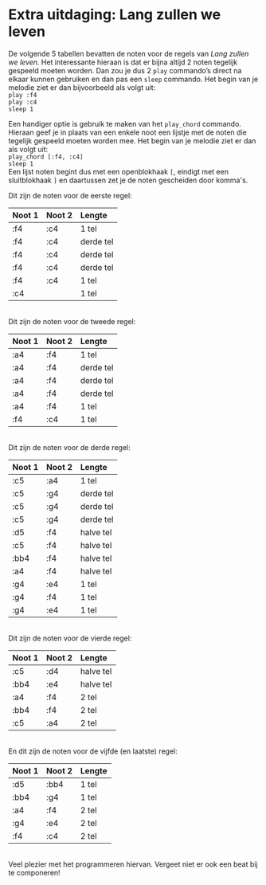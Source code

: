 # Extra uitdaging: Lang zullen we leven

De volgende 5 tabellen bevatten de noten voor de regels van *Lang zullen we leven*. Het interessante hieraan is dat er bijna altijd 2 noten tegelijk gespeeld moeten worden. Dan zou je dus 2 `play` commando’s direct na elkaar kunnen gebruiken en dan pas een `sleep` commando. Het begin van je melodie ziet er dan bijvoorbeeld als volgt uit:  
`play :f4`  
`play :c4`  
`sleep 1`

Een handiger optie is gebruik te maken van het `play_chord` commando. Hieraan geef je in plaats van een enkele noot een lijstje met de noten die tegelijk gespeeld moeten worden mee. Het begin van je melodie ziet er dan als volgt uit:  
`play_chord [:f4, :c4]`  
`sleep 1`  
Een lijst noten begint dus met een openblokhaak `[`, eindigt met een sluitblokhaak `]` en daartussen zet je de noten gescheiden door komma's.

Dit zijn de noten voor de eerste regel:

| **Noot 1** | **Noot 2** | **Lengte** |
|:---------- |:---------- |:---------- |
| :f4        | :c4        | 1 tel      |
| :f4        | :c4        | derde tel  |
| :f4        | :c4        | derde tel  |
| :f4        | :c4        | derde tel  |
| :f4        | :c4        | 1 tel      |
| :c4        |            | 1 tel      |  

<br/>
Dit zijn de noten voor de tweede regel:

| **Noot 1** | **Noot 2** | **Lengte** |
|:---------- |:---------- |:---------- |
| :a4        | :f4        | 1 tel      |
| :a4        | :f4        | derde tel  |
| :a4        | :f4        | derde tel  |
| :a4        | :f4        | derde tel  |
| :a4        | :f4        | 1 tel      |
| :f4        | :c4        | 1 tel      |  

<br/>
Dit zijn de noten voor de derde regel:

| **Noot 1** | **Noot 2** | **Lengte** |
|:---------- |:---------- |:---------- |
| :c5        | :a4        | 1 tel      |
| :c5        | :g4        | derde tel  |
| :c5        | :g4        | derde tel  |
| :c5        | :g4        | derde tel  |
| :d5        | :f4        | halve tel  |
| :c5        | :f4        | halve tel  |
| :bb4       | :f4        | halve tel  |
| :a4        | :f4        | halve tel  |
| :g4        | :e4        | 1 tel      |
| :g4        | :f4        | 1 tel      |
| :g4        | :e4        | 1 tel      |  

<br/>
Dit zijn de noten voor de vierde regel:

| **Noot 1** | **Noot 2** | **Lengte** |
|:---------- |:---------- |:---------- |
| :c5        | :d4        | halve tel  |
| :bb4       | :e4        | halve tel  |
| :a4        | :f4        | 2 tel      |
| :bb4       | :f4        | 2 tel      |
| :c5        | :a4        | 2 tel      |  

<br/>
En dit zijn de noten voor de vijfde (en laatste) regel:

| **Noot 1** | **Noot 2** | **Lengte** |
|:---------- |:---------- |:---------- |
| :d5        | :bb4       | 1 tel      |
| :bb4       | :g4        | 1 tel      |
| :a4        | :f4        | 2 tel      |
| :g4        | :e4        | 2 tel      |
| :f4        | :c4        | 2 tel      |  

<br/>
Veel plezier met het programmeren hiervan. Vergeet niet er ook een beat bij te componeren!
